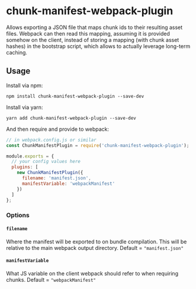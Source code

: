 # chunk-manifest-webpack-plugin

Allows exporting a JSON file that maps chunk ids to their resulting asset files. Webpack can then read this mapping, assuming it is provided somehow on the client, instead of storing a mapping (with chunk asset hashes) in the bootstrap script, which allows to actually leverage long-term caching.

## Usage

Install via npm:

```shell
npm install chunk-manifest-webpack-plugin --save-dev
```

Install via yarn:

```shell
yarn add chunk-manifest-webpack-plugin --save-dev
```

And then require and provide to webpack:

```javascript
// in webpack.config.js or similar
const ChunkManifestPlugin = require('chunk-manifest-webpack-plugin');

module.exports = {
  // your config values here
  plugins: [
    new ChunkManifestPlugin({
      filename: 'manifest.json',
      manifestVariable: 'webpackManifest'
    })
  ]
};
```

### Options

#### `filename`

Where the manifest will be exported to on bundle compilation. This will be relative to the main webpack output directory. Default = `"manifest.json"`

#### `manifestVariable`

What JS variable on the client webpack should refer to when requiring chunks. Default = `"webpackManifest"`
